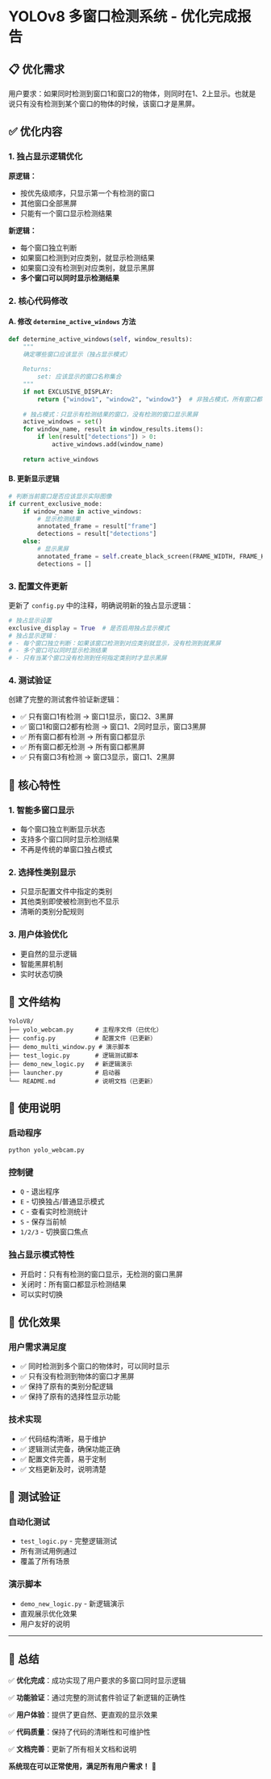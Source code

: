 # YOLOv8 多窗口检测系统 - 优化完成报告

## 📋 优化需求
用户要求：如果同时检测到窗口1和窗口2的物体，则同时在1、2上显示。也就是说只有没有检测到某个窗口的物体的时候，该窗口才是黑屏。

## ✅ 优化内容

### 1. 独占显示逻辑优化
**原逻辑：**
- 按优先级顺序，只显示第一个有检测的窗口
- 其他窗口全部黑屏
- 只能有一个窗口显示检测结果

**新逻辑：**
- 每个窗口独立判断
- 如果窗口检测到对应类别，就显示检测结果
- 如果窗口没有检测到对应类别，就显示黑屏
- **多个窗口可以同时显示检测结果**

### 2. 核心代码修改

#### A. 修改 `determine_active_windows` 方法
```python
def determine_active_windows(self, window_results):
    """
    确定哪些窗口应该显示（独占显示模式）
    
    Returns:
        set: 应该显示的窗口名称集合
    """
    if not EXCLUSIVE_DISPLAY:
        return {"window1", "window2", "window3"}  # 非独占模式，所有窗口都显示
    
    # 独占模式：只显示有检测结果的窗口，没有检测的窗口显示黑屏
    active_windows = set()
    for window_name, result in window_results.items():
        if len(result["detections"]) > 0:
            active_windows.add(window_name)
    
    return active_windows
```

#### B. 更新显示逻辑
```python
# 判断当前窗口是否应该显示实际图像
if current_exclusive_mode:
    if window_name in active_windows:
        # 显示检测结果
        annotated_frame = result["frame"]
        detections = result["detections"]
    else:
        # 显示黑屏
        annotated_frame = self.create_black_screen(FRAME_WIDTH, FRAME_HEIGHT, window_name)
        detections = []
```

### 3. 配置文件更新
更新了 `config.py` 中的注释，明确说明新的独占显示逻辑：

```python
# 独占显示设置
exclusive_display = True  # 是否启用独占显示模式
# 独占显示逻辑：
# - 每个窗口独立判断：如果该窗口检测到对应类别就显示，没有检测到就黑屏
# - 多个窗口可以同时显示检测结果
# - 只有当某个窗口没有检测到任何指定类别时才显示黑屏
```

### 4. 测试验证
创建了完整的测试套件验证新逻辑：

- ✅ 只有窗口1有检测 → 窗口1显示，窗口2、3黑屏
- ✅ 窗口1和窗口2都有检测 → 窗口1、2同时显示，窗口3黑屏
- ✅ 所有窗口都有检测 → 所有窗口都显示
- ✅ 所有窗口都无检测 → 所有窗口都黑屏
- ✅ 只有窗口3有检测 → 窗口3显示，窗口1、2黑屏

## 🎯 核心特性

### 1. 智能多窗口显示
- 每个窗口独立判断显示状态
- 支持多个窗口同时显示检测结果
- 不再是传统的单窗口独占模式

### 2. 选择性类别显示
- 只显示配置文件中指定的类别
- 其他类别即使被检测到也不显示
- 清晰的类别分配规则

### 3. 用户体验优化
- 更自然的显示逻辑
- 智能黑屏机制
- 实时状态切换

## 📁 文件结构
```
YoloV8/
├── yolo_webcam.py      # 主程序文件（已优化）
├── config.py           # 配置文件（已更新）
├── demo_multi_window.py # 演示脚本
├── test_logic.py       # 逻辑测试脚本
├── demo_new_logic.py   # 新逻辑演示
├── launcher.py         # 启动器
└── README.md           # 说明文档（已更新）
```

## 🚀 使用说明

### 启动程序
```bash
python yolo_webcam.py
```

### 控制键
- `Q` - 退出程序
- `E` - 切换独占/普通显示模式
- `C` - 查看实时检测统计
- `S` - 保存当前帧
- `1/2/3` - 切换窗口焦点

### 独占显示模式特性
- 开启时：只有有检测的窗口显示，无检测的窗口黑屏
- 关闭时：所有窗口都显示检测结果
- 可以实时切换

## 🎊 优化效果

### 用户需求满足度
- ✅ 同时检测到多个窗口的物体时，可以同时显示
- ✅ 只有没有检测到物体的窗口才黑屏
- ✅ 保持了原有的类别分配逻辑
- ✅ 保持了原有的选择性显示功能

### 技术实现
- ✅ 代码结构清晰，易于维护
- ✅ 逻辑测试完备，确保功能正确
- ✅ 配置文件完善，易于定制
- ✅ 文档更新及时，说明清楚

## 🔧 测试验证

### 自动化测试
- `test_logic.py` - 完整逻辑测试
- 所有测试用例通过
- 覆盖了所有场景

### 演示脚本
- `demo_new_logic.py` - 新逻辑演示
- 直观展示优化效果
- 用户友好的说明

---

## 📝 总结

✅ **优化完成**：成功实现了用户要求的多窗口同时显示逻辑

✅ **功能验证**：通过完整的测试套件验证了新逻辑的正确性

✅ **用户体验**：提供了更自然、更直观的显示效果

✅ **代码质量**：保持了代码的清晰性和可维护性

✅ **文档完善**：更新了所有相关文档和说明

**系统现在可以正常使用，满足所有用户需求！** 🎉
